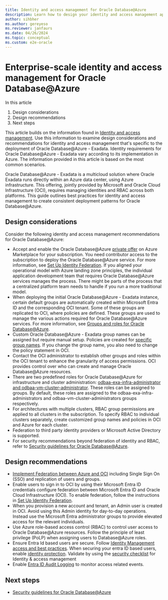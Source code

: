 ```yaml
---
title: Identity and access management for Oracle Database@Azure
description: Learn how to design your identity and access management approach for Oracle Database@Azure.
author: sihbher
ms.author: gereyeso
ms.reviewer: janfaurs
ms.date: 04/26/2024
ms.topic: conceptual
ms.custom: e2e-oracle
---
```


# Enterprise-scale identity and access management for Oracle Database@Azure

In this article
1.	Design considerations
2.	Design recommendations
3.	Next steps

This article builds on the information found in [Identity and access management](/azure/cloud-adoption-framework/ready/landing-zone/design-area/identity-access). Use this information to examine design considerations and recommendations for identity and access management that's specific to the deployment of Oracle Database@Azure - Exadata. Identity requirements for Oracle Database@Azure - Exadata vary according to its implementation in Azure. The information provided in this article is based on the most common scenarios. 

Oracle Database@Azure - Exadata is a multicloud solution where Oracle Exadata runs directly within an Azure data center, using Azure infrastructure. This offering, jointly provided by Microsoft and Oracle Cloud Infrastructure (OCI), requires managing identities and RBAC across both platforms. This guide outlines best practices for identity and access management to create consistent deployment patterns for Oracle Database@Azure. 


## Design considerations

Consider the following identity and access management recommendations for Oracle Database@Azure:

- Accept and enable the Oracle Database@Azure [private offer](/marketplace/private-offers-overview) on Azure Marketplace for your subscription. You need contributor access to the subscription to deploy the Oracle Database@Azure service. For more information, see [Set Up Identity Federation](https://docs.oracle.com/iaas/Content/database-at-azure/oaaonboard-task-8.htm#oaaonboard_task_8). If you aligned your operational model with Azure landing zone principles, the individual application development team that requires Oracle Database@Azure services manages the process. There might be parts of the process that a centralized platform team needs to handle if you run a more traditional model.
- When deploying the initial Oracle Database@Azure - Exadata instance, certain default groups are automatically created within Microsoft Entra ID and the corresponding OCI tenant. Some of these groups are replicated to OCI, where policies are defined. These groups are used to manage the various actions required for Oracle Database@Azure services. For more information, see [Groups and roles for Oracle Database@Azure](/azure/oracle/oracle-db/oracle-database-groups-roles).
- Custom Oracle Database@Azure - Exadata group names can be assigned but require manual setup. Policies are created for [specific group names](/azure/oracle/oracle-db/oracle-database-groups-roles). If you change the group name, you also need to change the policy statement in OCI.
- Contact the OCI administrator to establish other groups and roles within the OCI tenant to enhance the granularity of access permissions. OCI provides control over who can create and manage Oracle Database@Azure resources.
- There are two predefined roles for Oracle Database@Azure for infrastructure and cluster administration: [odbaa-exa-infra-administrator and odbaa-vm-cluster-administrator](/azure/oracle/oracle-db/oracle-database-groups-roles#groups-and-roles-in-azure). These roles can be assigned to groups. By default, these roles are assigned to the odbaa-exa-infra-administrators and odbaa-vm-cluster-administrators groups respectively.
- For architectures with multiple clusters, RBAC group permissions are applied to all clusters in the subscription. To specify RBAC to individual clusters separately, create customized group names and policies in OCI and Azure for each cluster.
- Federation to third party identity providers or Microsoft Active Directory is supported. 
- For security recommendations beyond federation of identity and RBAC, refer to [Security guidelines for Oracle Database@Azure](./oracle-security-overview-odaa.md).

## Design recommendations

- [Implement Federation between Azure and OCI](https://docs.oracle.com/iaas/Content/Identity/tutorials/azure_ad/lifecycle_azure/01-config-azure-template.htm#config-azure-template) including Single Sign On (SSO) and replication of users and groups. 
- Enable users to sign in to OCI by using their Microsoft Entra ID credentials configure federation between Microsoft Entra ID and Oracle Cloud Infrastructure (OCI). To enable federation, follow the instructions in [Set Up Identity Federation](/azure/oracle/oracle-db/onboard-oracle-database#step-3-optional-create-identity-federation-using-azures-identity-service).
- When you provision a new account and tenant, an Admin user is created in OCI. Avoid using this Admin identity for day-to-day operations. Instead use the Microsoft Entra administrator groups to provide elevated access for the relevant individuals.
- Use Azure role-based access control (RBAC) to control user access to Oracle Database@Azure resources. Follow the principle of least privilege (PoLP) when assigning users to Database@Azure roles.
- Ensure Entra Id based users are secure. Follow [Identity Management access and best practices](/azure/security/fundamentals/identity-management-best-practices). When securing your entra ID based users, enable [identity protection](/entra/id-protection/overview-identity-protection). Validate by using the [security checklist](/azure/security/fundamentals/steps-secure-identity) for Identity & access management
- Enable [Entra ID Audit Logging](/entra/identity/monitoring-health/concept-audit-logs) to monitor access related events.

## Next steps

- [Security guidelines for Oracle Database@Azure](./oracle-security-overview-odaa.md)
